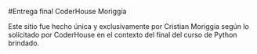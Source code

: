 #Entrega final CoderHouse Moriggia

Este sitio fue hecho única y exclusivamente por Cristian Moriggia según lo solicitado por CoderHouse en el contexto del final del curso de Python brindado.